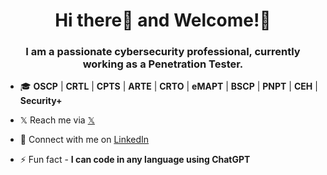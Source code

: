 <h1 align="center">Hi there👋 and Welcome!🍻</h1>
<h3 align="center">I am a passionate cybersecurity professional, currently working as a Penetration Tester.</h3>

- 🎓 **OSCP** | **CRTL** | **CPTS** | **ARTE** | **CRTO** | **eMAPT** | **BSCP** | **PNPT** | **CEH** | **Security+**

- 𝕏 Reach me via <a href="https://x.com/0xqrx">𝕏</a> 
 
- 🤝 Connect with me on <a href="https://www.linkedin.com/in/yevhenii-butenko/">LinkedIn</a>

- ⚡ Fun fact - **I can code in any language using ChatGPT**
  


